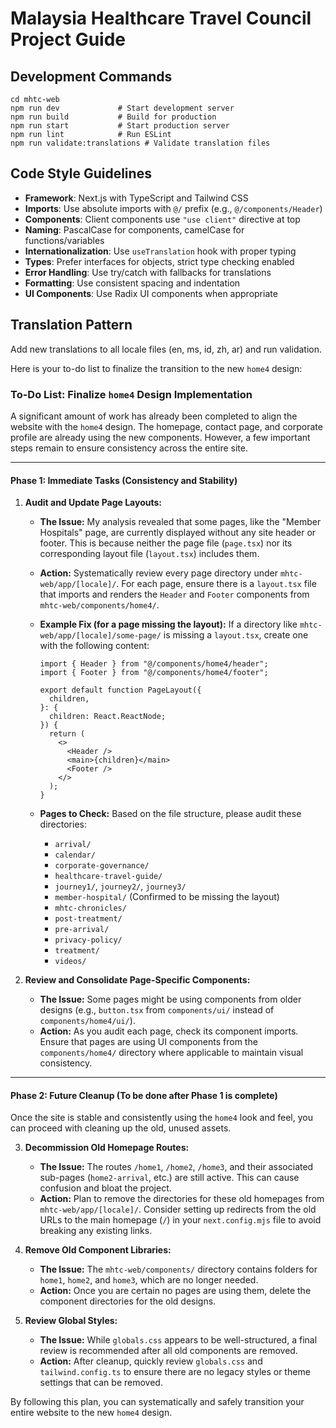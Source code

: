 # Malaysia Healthcare Travel Council Project Guide

## Development Commands
```
cd mhtc-web
npm run dev             # Start development server
npm run build           # Build for production
npm run start           # Start production server
npm run lint            # Run ESLint
npm run validate:translations # Validate translation files
```

## Code Style Guidelines
- **Framework**: Next.js with TypeScript and Tailwind CSS
- **Imports**: Use absolute imports with `@/` prefix (e.g., `@/components/Header`)
- **Components**: Client components use `"use client"` directive at top
- **Naming**: PascalCase for components, camelCase for functions/variables
- **Internationalization**: Use `useTranslation` hook with proper typing
- **Types**: Prefer interfaces for objects, strict type checking enabled
- **Error Handling**: Use try/catch with fallbacks for translations
- **Formatting**: Use consistent spacing and indentation
- **UI Components**: Use Radix UI components when appropriate

## Translation Pattern
Add new translations to all locale files (en, ms, id, zh, ar) and run validation.

Here is your to-do list to finalize the transition to the new `home4` design:

### To-Do List: Finalize `home4` Design Implementation

A significant amount of work has already been completed to align the website with the `home4` design. The homepage, contact page, and corporate profile are already using the new components. However, a few important steps remain to ensure consistency across the entire site.

---

####  Phase 1: Immediate Tasks (Consistency and Stability)

1.  **Audit and Update Page Layouts:**
    *   **The Issue:** My analysis revealed that some pages, like the "Member Hospitals" page, are currently displayed without any site header or footer. This is because neither the page file (`page.tsx`) nor its corresponding layout file (`layout.tsx`) includes them.
    *   **Action:** Systematically review every page directory under `mhtc-web/app/[locale]/`. For each page, ensure there is a `layout.tsx` file that imports and renders the `Header` and `Footer` components from `mhtc-web/components/home4/`.

    *   **Example Fix (for a page missing the layout):**
        If a directory like `mhtc-web/app/[locale]/some-page/` is missing a `layout.tsx`, create one with the following content:
        ```tsx
        import { Header } from "@/components/home4/header";
        import { Footer } from "@/components/home4/footer";

        export default function PageLayout({
          children,
        }: {
          children: React.ReactNode;
        }) {
          return (
            <>
              <Header />
              <main>{children}</main>
              <Footer />
            </>
          );
        }
        ```
    *   **Pages to Check:** Based on the file structure, please audit these directories:
        - `arrival/`
        - `calendar/`
        - `corporate-governance/`
        - `healthcare-travel-guide/`
        - `journey1/`, `journey2/`, `journey3/`
        - `member-hospital/` (Confirmed to be missing the layout)
        - `mhtc-chronicles/`
        - `post-treatment/`
        - `pre-arrival/`
        - `privacy-policy/`
        - `treatment/`
        - `videos/`

2.  **Review and Consolidate Page-Specific Components:**
    *   **The Issue:** Some pages might be using components from older designs (e.g., `button.tsx` from `components/ui/` instead of `components/home4/ui/`).
    *   **Action:** As you audit each page, check its component imports. Ensure that pages are using UI components from the `components/home4/` directory where applicable to maintain visual consistency.

---

#### Phase 2: Future Cleanup (To be done after Phase 1 is complete)

Once the site is stable and consistently using the `home4` look and feel, you can proceed with cleaning up the old, unused assets.

3.  **Decommission Old Homepage Routes:**
    *   **The Issue:** The routes `/home1`, `/home2`, `/home3`, and their associated sub-pages (`home2-arrival`, etc.) are still active. This can cause confusion and bloat the project.
    *   **Action:** Plan to remove the directories for these old homepages from `mhtc-web/app/[locale]/`. Consider setting up redirects from the old URLs to the main homepage (`/`) in your `next.config.mjs` file to avoid breaking any existing links.

4.  **Remove Old Component Libraries:**
    *   **The Issue:** The `mhtc-web/components/` directory contains folders for `home1`, `home2`, and `home3`, which are no longer needed.
    *   **Action:** Once you are certain no pages are using them, delete the component directories for the old designs.

5.  **Review Global Styles:**
    *   **The Issue:** While `globals.css` appears to be well-structured, a final review is recommended after all old components are removed.
    *   **Action:** After cleanup, quickly review `globals.css` and `tailwind.config.ts` to ensure there are no legacy styles or theme settings that can be removed.

By following this plan, you can systematically and safely transition your entire website to the new `home4` design.
